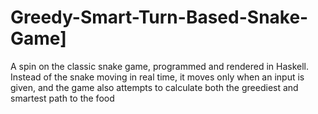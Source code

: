 # Greedy-Smart-Turn-Based-Snake-Game]
A spin on the classic snake game, programmed and rendered in Haskell. 
Instead of the snake moving in real time, it moves only when an input is given, and the game also attempts to calculate both the greediest and smartest path to the food
